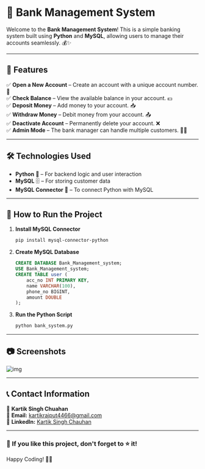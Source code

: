 # 🏦 Bank Management System

Welcome to the **Bank Management System**! This is a simple banking system built using **Python** and **MySQL**, allowing users to manage their accounts seamlessly. 💰✨

---

## 📌 Features

✅ **Open a New Account** – Create an account with a unique account number. 🔑  
✅ **Check Balance** – View the available balance in your account. 💵  
✅ **Deposit Money** – Add money to your account. 📥  
✅ **Withdraw Money** – Debit money from your account. 📤  
✅ **Deactivate Account** – Permanently delete your account. ❌  
✅ **Admin Mode** – The bank manager can handle multiple customers. 👨‍💼

---

## 🛠️ Technologies Used

- **Python** 🐍 – For backend logic and user interaction
- **MySQL** 🗄️ – For storing customer data
- **MySQL Connector** 🔗 – To connect Python with MySQL

---

## 🚀 How to Run the Project

1. **Install MySQL Connector**
   ```sh
   pip install mysql-connector-python
   ```

2. **Create MySQL Database**
   ```sql
   CREATE DATABASE Bank_Management_system;
   USE Bank_Management_system;
   CREATE TABLE user (
       acc_no INT PRIMARY KEY,
       name VARCHAR(100),
       phone_no BIGINT,
       amount DOUBLE
   );
   ```

3. **Run the Python Script**
   ```sh
   python bank_system.py
   ```

---

## 📷 Screenshots
![img](https://github.com/user-attachments/assets/be093e97-8293-48b7-bc10-f16fd4615226)

---

## 📞 Contact Information

👤 **Kartik Singh Chuahan**  
📧 **Email:** kartikrajput4466@gmail.com  
🔗 **LinkedIn:** [Kartik Singh Chauhan](https://www.linkedin.com/in/kartik-chauhan-linkdin/)  

---

### 🌟 If you like this project, don't forget to ⭐ it!

Happy Coding! 🚀🎉

